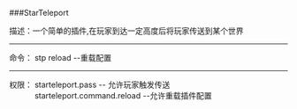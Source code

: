 ###StarTeleport  

描述：一个简单的插件,在玩家到达一定高度后将玩家传送到某个世界

***

命令： 
stp reload --重载配置

***

权限： 
  starteleport.pass -- 允许玩家触发传送  
&emsp;&emsp;&emsp;  starteleport.command.reload --允许重载插件配置